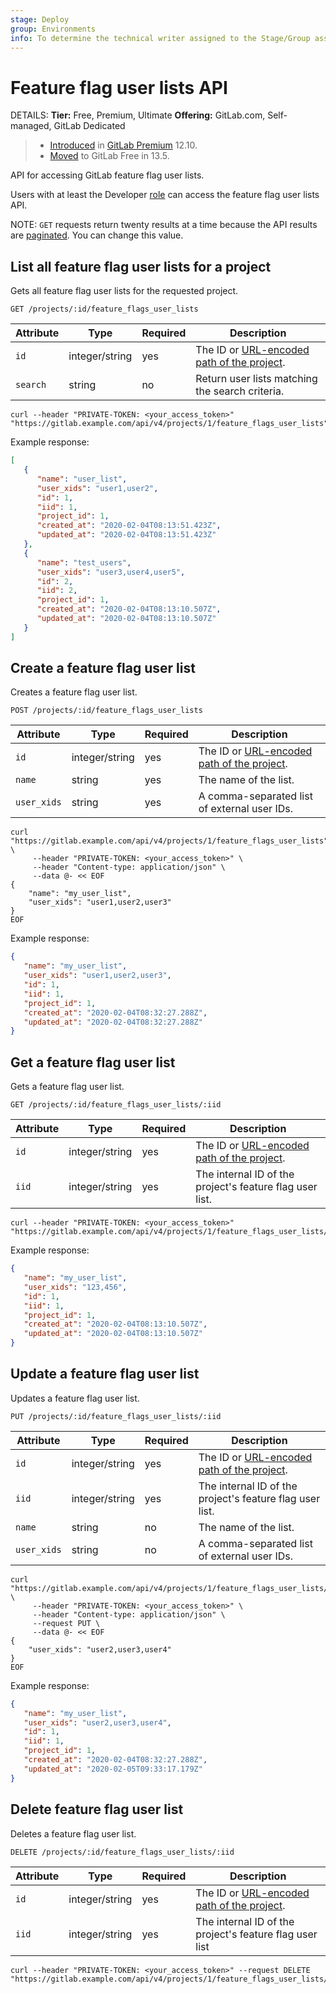 ```yaml
---
stage: Deploy
group: Environments
info: To determine the technical writer assigned to the Stage/Group associated with this page, see https://handbook.gitlab.com/handbook/product/ux/technical-writing/#assignments
---
```


# Feature flag user lists API

DETAILS:
**Tier:** Free, Premium, Ultimate
**Offering:** GitLab.com, Self-managed, GitLab Dedicated

> - [Introduced](https://gitlab.com/gitlab-org/gitlab/-/issues/205409) in [GitLab Premium](https://about.gitlab.com/pricing/) 12.10.
> - [Moved](https://gitlab.com/gitlab-org/gitlab/-/issues/212318) to GitLab Free in 13.5.

API for accessing GitLab feature flag user lists.

Users with at least the Developer [role](../user/permissions.md) can access the feature flag user lists API.

NOTE:
`GET` requests return twenty results at a time because the API results
are [paginated](rest/index.md#pagination). You can change this value.

## List all feature flag user lists for a project

Gets all feature flag user lists for the requested project.

```plaintext
GET /projects/:id/feature_flags_user_lists
```

| Attribute | Type           | Required | Description                                                                      |
| --------- | -------------- | -------- | -------------------------------------------------------------------------------- |
| `id`      | integer/string | yes      | The ID or [URL-encoded path of the project](rest/index.md#namespaced-paths). |
| `search`  | string         | no       | Return user lists matching the search criteria.                                  |

```shell
curl --header "PRIVATE-TOKEN: <your_access_token>" "https://gitlab.example.com/api/v4/projects/1/feature_flags_user_lists"
```

Example response:

```json
[
   {
      "name": "user_list",
      "user_xids": "user1,user2",
      "id": 1,
      "iid": 1,
      "project_id": 1,
      "created_at": "2020-02-04T08:13:51.423Z",
      "updated_at": "2020-02-04T08:13:51.423Z"
   },
   {
      "name": "test_users",
      "user_xids": "user3,user4,user5",
      "id": 2,
      "iid": 2,
      "project_id": 1,
      "created_at": "2020-02-04T08:13:10.507Z",
      "updated_at": "2020-02-04T08:13:10.507Z"
   }
]
```

## Create a feature flag user list

Creates a feature flag user list.

```plaintext
POST /projects/:id/feature_flags_user_lists
```

| Attribute           | Type             | Required   | Description                                                                            |
| ------------------- | ---------------- | ---------- | ---------------------------------------------------------------------------------------|
| `id`                | integer/string   | yes        | The ID or [URL-encoded path of the project](rest/index.md#namespaced-paths).       |
| `name`              | string           | yes        | The name of the list. |
| `user_xids`         | string           | yes        | A comma-separated list of external user IDs. |

```shell
curl "https://gitlab.example.com/api/v4/projects/1/feature_flags_user_lists" \
     --header "PRIVATE-TOKEN: <your_access_token>" \
     --header "Content-type: application/json" \
     --data @- << EOF
{
    "name": "my_user_list",
    "user_xids": "user1,user2,user3"
}
EOF
```

Example response:

```json
{
   "name": "my_user_list",
   "user_xids": "user1,user2,user3",
   "id": 1,
   "iid": 1,
   "project_id": 1,
   "created_at": "2020-02-04T08:32:27.288Z",
   "updated_at": "2020-02-04T08:32:27.288Z"
}
```

## Get a feature flag user list

Gets a feature flag user list.

```plaintext
GET /projects/:id/feature_flags_user_lists/:iid
```

| Attribute           | Type             | Required   | Description                                                                            |
| ------------------- | ---------------- | ---------- | ---------------------------------------------------------------------------------------|
| `id`                | integer/string   | yes        | The ID or [URL-encoded path of the project](rest/index.md#namespaced-paths).       |
| `iid`               | integer/string   | yes        | The internal ID of the project's feature flag user list.                               |

```shell
curl --header "PRIVATE-TOKEN: <your_access_token>" "https://gitlab.example.com/api/v4/projects/1/feature_flags_user_lists/1"
```

Example response:

```json
{
   "name": "my_user_list",
   "user_xids": "123,456",
   "id": 1,
   "iid": 1,
   "project_id": 1,
   "created_at": "2020-02-04T08:13:10.507Z",
   "updated_at": "2020-02-04T08:13:10.507Z"
}
```

## Update a feature flag user list

Updates a feature flag user list.

```plaintext
PUT /projects/:id/feature_flags_user_lists/:iid
```

| Attribute           | Type             | Required   | Description                                                                            |
| ------------------- | ---------------- | ---------- | ---------------------------------------------------------------------------------------|
| `id`                | integer/string   | yes        | The ID or [URL-encoded path of the project](rest/index.md#namespaced-paths).       |
| `iid`               | integer/string   | yes        | The internal ID of the project's feature flag user list.                               |
| `name`              | string           | no         | The name of the list.                                                          |
| `user_xids`         | string           | no         | A comma-separated list of external user IDs.                                                    |

```shell
curl "https://gitlab.example.com/api/v4/projects/1/feature_flags_user_lists/1" \
     --header "PRIVATE-TOKEN: <your_access_token>" \
     --header "Content-type: application/json" \
     --request PUT \
     --data @- << EOF
{
    "user_xids": "user2,user3,user4"
}
EOF
```

Example response:

```json
{
   "name": "my_user_list",
   "user_xids": "user2,user3,user4",
   "id": 1,
   "iid": 1,
   "project_id": 1,
   "created_at": "2020-02-04T08:32:27.288Z",
   "updated_at": "2020-02-05T09:33:17.179Z"
}
```

## Delete feature flag user list

Deletes a feature flag user list.

```plaintext
DELETE /projects/:id/feature_flags_user_lists/:iid
```

| Attribute           | Type             | Required   | Description                                                                            |
| ------------------- | ---------------- | ---------- | ---------------------------------------------------------------------------------------|
| `id`                | integer/string   | yes        | The ID or [URL-encoded path of the project](rest/index.md#namespaced-paths).       |
| `iid`               | integer/string   | yes        | The internal ID of the project's feature flag user list                                |

```shell
curl --header "PRIVATE-TOKEN: <your_access_token>" --request DELETE "https://gitlab.example.com/api/v4/projects/1/feature_flags_user_lists/1"
```
